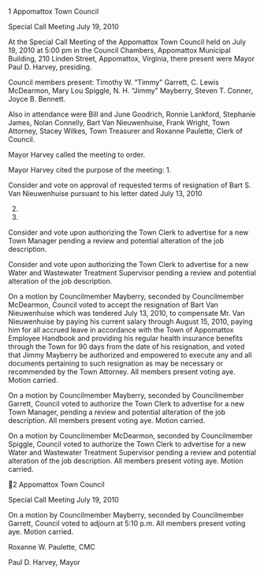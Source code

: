 1  Appomattox Town Council

Special Call Meeting
July 19, 2010

At the Special Call Meeting of the Appomattox Town Council held on July 19, 2010 at 5:00 pm
in the Council Chambers, Appomattox Municipal Building, 210 Linden Street, Appomattox,
Virginia, there present were Mayor Paul D. Harvey, presiding.

Council members present:  Timothy W. “Timmy” Garrett, C. Lewis McDearmon, Mary Lou
Spiggle, N. H. “Jimmy” Mayberry, Steven T. Conner, Joyce B. Bennett.

Also in attendance were Bill and June Goodrich, Ronnie Lankford, Stephanie James, Nolan
Connelly, Bart Van Nieuwenhuise, Frank Wright, Town Attorney, Stacey Wilkes, Town
Treasurer and Roxanne Paulette, Clerk of Council.

Mayor Harvey called the meeting to order.

Mayor Harvey cited the purpose of the meeting:
1.

Consider and vote on approval of requested terms of resignation of Bart S. Van
Nieuwenhuise pursuant to his letter dated July 13, 2010

2.

3.

Consider and vote upon authorizing the Town Clerk to advertise for a new Town
Manager pending a review and potential alteration of the job description.

Consider and vote upon authorizing the Town Clerk to advertise for a new Water and
Wastewater Treatment Supervisor pending a review and potential alteration of the job
description.

On a motion by Councilmember Mayberry, seconded by Councilmember McDearmon, Council
voted to accept the resignation of Bart Van Nieuwenhuise which was tendered July 13, 2010, to
compensate Mr. Van Nieuwenhuise by paying his current salary through August 15, 2010,
paying him for all accrued leave in accordance with the Town of Appomattox Employee
Handbook and providing his regular health insurance benefits through the Town for 90 days
from the date of his resignation, and voted that Jimmy Mayberry be authorized and empowered
to execute any and all documents pertaining to such resignation as may be necessary or
recommended by the Town Attorney.  All members present voting aye.  Motion carried.

On a motion by Councilmember Mayberry, seconded by Councilmember Garrett, Council voted
to authorize the Town Clerk to advertise for a new Town Manager, pending a review and
potential alteration of the job description.  All members present voting aye.  Motion carried.

On a motion by Councilmember McDearmon, seconded by Councilmember Spiggle, Council
voted to authorize the Town Clerk to advertise for a new Water and Wastewater Treatment
Supervisor pending a review and potential alteration of the job description.  All members present
voting aye.  Motion carried.

2  Appomattox Town Council

Special Call Meeting
July 19, 2010

On a motion by Councilmember Mayberry, seconded by Councilmember Garrett, Council voted
to adjourn at 5:10 p.m.  All members present voting aye.  Motion carried.

Roxanne W. Paulette, CMC

Paul D. Harvey, Mayor

